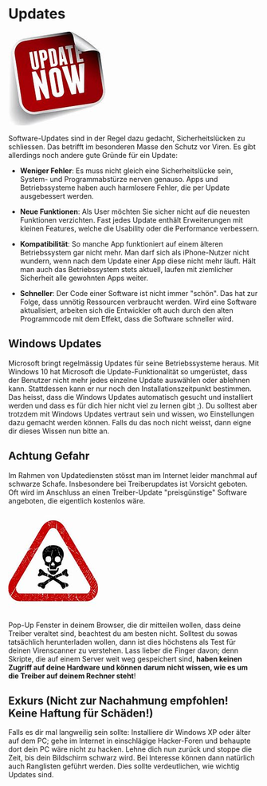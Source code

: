 # Updates

![Bild](res/update-now.jpg)

Software-Updates sind in der Regel dazu gedacht, Sicherheitslücken zu schliessen. Das betrifft im besonderen Masse den Schutz vor Viren. Es gibt allerdings noch andere gute Gründe für ein Update:

- **Weniger Fehler**: Es muss nicht gleich eine Sicherheitslücke sein, System- und Programmabstürze nerven genauso. Apps und Betriebssysteme haben auch harmlosere Fehler, die per Update ausgebessert werden.

- **Neue Funktionen**: Als User möchten Sie sicher nicht auf die neuesten Funktionen verzichten. Fast jedes Update enthält Erweiterungen mit kleinen Features, welche die Usability oder die Performance verbessern.

- **Kompatibilität**: So manche App funktioniert auf einem älteren Betriebssystem gar nicht mehr. Man darf sich als iPhone-Nutzer nicht wundern, wenn nach dem Update einer App diese nicht mehr läuft. Hält man auch das Betriebssystem stets aktuell, laufen mit ziemlicher Sicherheit alle gewohnten Apps weiter.

- **Schneller**: Der Code einer Software ist nicht immer "schön". Das hat zur Folge, dass unnötig Ressourcen verbraucht werden. Wird eine Software aktualisiert, arbeiten sich die Entwickler oft auch durch den alten Programmcode mit dem Effekt, dass die Software schneller wird.


## Windows Updates

Microsoft bringt regelmässig Updates für seine Betriebssysteme heraus. Mit Windows 10 hat Microsoft die Update-Funktionalität so umgerüstet, dass der Benutzer nicht mehr jedes einzelne Update auswählen oder ablehnen kann. Stattdessen kann er nur noch den Installationszeitpunkt bestimmen. Das heisst, dass die Windows Updates automatisch gesucht und installiert werden und dass es für dich hier nicht viel zu lernen gibt ;). Du solltest aber trotzdem mit Windows Updates vertraut sein und wissen, wo Einstellungen dazu gemacht werden können. Falls du das noch nicht weisst, dann eigne dir dieses Wissen nun bitte an.

## Achtung Gefahr

Im Rahmen von Updatediensten stösst man im Internet leider manchmal auf schwarze Schafe. Insbesondere bei Treiberupdates ist Vorsicht geboten. Oft wird im Anschluss an einen Treiber-Update "preisgünstige"  Software angeboten, die eigentlich kostenlos wäre.

![Bild](res/danger.jpg)

Pop-Up Fenster in deinem Browser, die dir mitteilen wollen, dass deine Treiber veraltet sind, beachtest du am besten nicht. Solltest du sowas tatsächlich herunterladen wollen, dann ist dies höchstens als Test für deinen Virenscanner zu verstehen. Lass lieber die Finger davon; denn Skripte, die auf einem Server weit weg gespeichert sind, **haben keinen Zugriff auf deine Hardware und können darum nicht wissen, wie es um die Treiber auf deinem Rechner steht**!  

## Exkurs (Nicht zur Nachahmung empfohlen! Keine Haftung für Schäden!)

Falls es dir mal langweilig sein sollte: Installiere dir Windows XP oder älter auf dem PC; gehe im Internet in einschlägige Hacker-Foren und behaupte dort dein PC wäre nicht zu hacken. Lehne dich nun zurück und stoppe die Zeit, bis dein Bildschirm schwarz wird. Bei Interesse können dann natürlich auch Ranglisten geführt werden. Dies sollte verdeutlichen, wie wichtig Updates sind.
